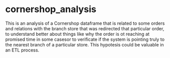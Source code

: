 # cornershop_analysis

This is an analysis of a Cornershop dataframe that is related to some orders and relations with the branch store that was redirected that particular order, to understand better about things like why the order is ot reaching at promised time in some casesor to verificate if the system is pointing truly to the nearest branch of a particular store. This hypotesis could be valuable in an ETL process.
